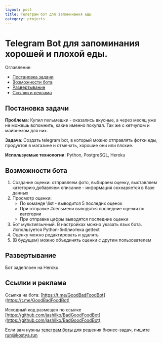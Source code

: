 ```yaml
---
layout: post
title: Телеграм бот для запоминания еды
category: projects
---
```

# Telegram Bot для запоминания хорошей и плохой еды. 


Оглавление: 
- [Постановка задачи](#task)
- [Возможности бота](#features)
- [Развертывание](#deploy)
- [Ссылки и реклама](#adv)



## <a name="task">Постановка задачи</a>

**Проблема**: Купил пельмешки - оказались вкусные, а через месяц уже не можешь вспомнить, какие именно покупал. Так же с кетчупом и майонезом для них.

**Задача**: Создать telegram bot, в который можно отправлять фотки еды, продуктов в магазине и отмечать, хорошие они или плохие. 

**Используемые технологии**: Python, PostgreSQL, Heroku


## <a name="features">Возможности бота</a>

1. Создание оценки: отправляем фото, выбираем оценку, выставляем категорию,добавляем описание - информация сохнаряется в базе данных
2. Просмотр оценки: 
    + По команде \list - выводится 5 последнх оценок
    + При отправке #пельмени выводятся последние оценки по категории
    + При отправке цифры выводятся последние оценки
3. Бот мультиязычный. В настройках можно указать язык бота. Используется Python-библиотека gettext
4. Оценку можно редактировать и удалять
5. (В будущем) можно объединять оценки с другим пользователем



## <a name="deploy">Развертывание</a>
Бот задеплоен на Heroku

## <a name="adv">Ссылки и реклама</a>
Ссылка на бота: [https://t.me/GoodBadFoodBot](https://t.me/GoodBadFoodBot)

Исходный код размещен по ссылке [https://github.com/jashilko/BadGoodFoodBot](https://github.com/jashilko/BadGoodFoodBot)

Если вам нужны [телеграм боты](https://tlgrm.ru/docs/bots) для решения бизнес-задач, пишите run@kostya.run

